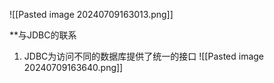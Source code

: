 

![[Pasted image 20240709163013.png]]

**与JDBC的联系
1. JDBC为访问不同的数据库提供了统一的接口
![[Pasted image 20240709163640.png]]
